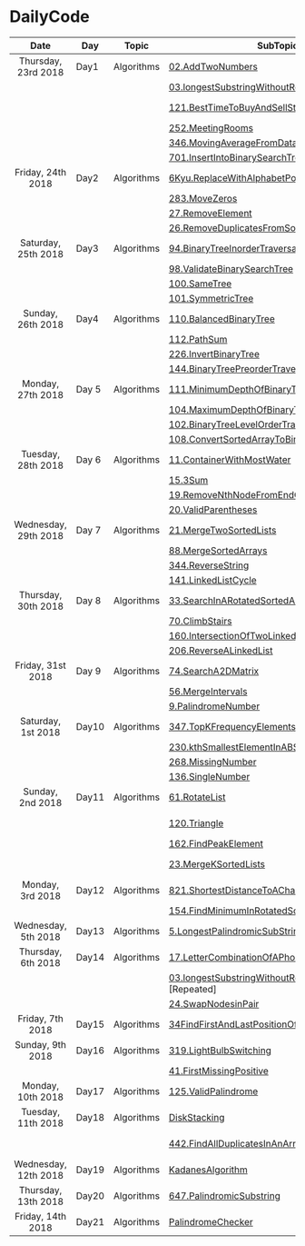 # DailyCode

| Date                 | Day   | Topic      | SubTopics                                                                                                                                                                                             | Source     | Tags                          |
| :------------------: | ----- | ---------- | ----------------------------------------------------------------------------------------------------------------------------------------------------------------------------------------------------- | ---------- | ----------------------------- |
| Thursday, 23rd 2018  | Day1  | Algorithms | [02.AddTwoNumbers](https://github.com/suyashchopra19/DailyCode/blob/master/AlgorithmsAndDataStructure/Algo/Leetcode/02.AddTwoNumbers-DONE.js)                                                         | LeetCode   |                               |
|                      |       |            | [03.longestSubstringWithoutRepeatedCharacters](https://github.com/suyashchopra19/DailyCode/blob/master/AlgorithmsAndDataStructure/Algo/Leetcode/03.longestSubstringWithoutRepeatedCharacters-DONE.js) | LeetCode   | [HashTable] [String]          |
|                      |       |            | [121.BestTimeToBuyAndSellStock](https://github.com/suyashchopra19/DailyCode/blob/master/AlgorithmsAndDataStructure/Algo/Leetcode/121.BestTimeToBuyAndSellStock-DONE.js)                               | LeetCode   | [Array] [DynamicProgramming]  |
|                      |       |            | [252.MeetingRooms](https://github.com/suyashchopra19/DailyCode/blob/master/AlgorithmsAndDataStructure/Algo/Leetcode/121.BestTimeToBuyAndSellStock-DONE.js)                                            | LeetCode   | [Sort]                        |
|                      |       |            | [346.MovingAverageFromDataStream](https://github.com/suyashchopra19/DailyCode/blob/master/AlgorithmsAndDataStructure/Algo/Leetcode/346.MovingAverageFromDataStream-DONE.js)                           | LeetCode   |                               |
|                      |       |            | [701.InsertIntoBinarySearchTree](https://github.com/suyashchopra19/DailyCode/blob/master/AlgorithmsAndDataStructure/Algo/Leetcode/701.InsertIntoBinarySearchTree-DONE.js)                             | LeetCode   | [Trees]                       |
| Friday, 24th 2018    | Day2  | Algorithms | [6Kyu.ReplaceWithAlphabetPosition]()                                                                                                                                                                  | CodeWars   |                               |
|                      |       |            | [283.MoveZeros]()                                                                                                                                                                                     | LeetCode   | [Array]                       |
|                      |       |            | [27.RemoveElement]()                                                                                                                                                                                  | LeetCode   | [Array]                       |
|                      |       |            | [26.RemoveDuplicatesFromSortedArray]()                                                                                                                                                                | LeetCode   | [Array]                       |
| Saturday, 25th 2018  | Day3  | Algorithms | [94.BinaryTreeInorderTraversal]()                                                                                                                                                                     | LeetCode   | [Trees]                       |
|                      |       |            | [98.ValidateBinarySearchTree]()                                                                                                                                                                       | LeetCode   | [Trees]                       |
|                      |       |            | [100.SameTree]()                                                                                                                                                                                      | LeetCode   | [Trees]                       |
|                      |       |            | [101.SymmetricTree]()                                                                                                                                                                                 | LeetCode   | [Trees]                       |
| Sunday, 26th 2018    | Day4  | Algorithms | [110.BalancedBinaryTree]()                                                                                                                                                                            | LeetCode   | [Trees]                       |
|                      |       |            | [112.PathSum]()                                                                                                                                                                                       | LeetCode   | [Trees]                       |
|                      |       |            | [226.InvertBinaryTree]()                                                                                                                                                                              | LeetCode   | [Trees]                       |
|                      |       |            | [144.BinaryTreePreorderTraversal]()                                                                                                                                                                   | LeetCode   | [Trees]                       |
| Monday, 27th 2018    | Day 5 | Algorithms | [111.MinimumDepthOfBinaryTree]()                                                                                                                                                                      | LeetCode   | [Trees]                       |
|                      |       |            | [104.MaximumDepthOfBinaryTree]()                                                                                                                                                                      | LeetCode   | [Trees]                       |
|                      |       |            | [102.BinaryTreeLevelOrderTraversal]()                                                                                                                                                                 | LeetCode   | [Trees]                       |
|                      |       |            | [108.ConvertSortedArrayToBinarySearchTree]()                                                                                                                                                          | LeetCode   | [Trees]                       |
| Tuesday, 28th 2018   | Day 6 | Algorithms | [11.ContainerWithMostWater]()                                                                                                                                                                         | LeetCode   | [Array]                       |
|                      |       |            | [15.3Sum]()                                                                                                                                                                                           | LeetCode   | [Array]                       |
|                      |       |            | [19.RemoveNthNodeFromEndOfList]()                                                                                                                                                                     | LeetCode   | [LinkedList]                  |
|                      |       |            | [20.ValidParentheses]()                                                                                                                                                                               | LeetCode   | [Stack]                       |
| Wednesday, 29th 2018 | Day 7 | Algorithms | [21.MergeTwoSortedLists]()                                                                                                                                                                            | LeetCode   | [LinkedList]                  |
|                      |       |            | [88.MergeSortedArrays]()                                                                                                                                                                              | LeetCode   | [Array]                       |
|                      |       |            | [344.ReverseString]()                                                                                                                                                                                 | LeetCode   | [String]                      |
|                      |       |            | [141.LinkedListCycle]()                                                                                                                                                                               | LeetCode   | [LinkedList]                  |
| Thursday, 30th 2018  | Day 8 | Algorithms | [33.SearchInARotatedSortedArray]()                                                                                                                                                                    | LeetCode   | [BinarySearch]                |
|                      |       |            | [70.ClimbStairs]()                                                                                                                                                                                    | LeetCode   | [DynamicProgramming]          |
|                      |       |            | [160.IntersectionOfTwoLinkedLists]()                                                                                                                                                                  | LeetCode   | [LinkedList]                  |
|                      |       |            | [206.ReverseALinkedList]()                                                                                                                                                                            | LeetCode   | [LinkedList]                  |
| Friday, 31st 2018    | Day 9 | Algorithms | [74.SearchA2DMatrix]()                                                                                                                                                                                | LeetCode   | [Matrix],[Array]              |
|                      |       |            | [56.MergeIntervals]()                                                                                                                                                                                 | LeetCode   | [Array]                       |
|                      |       |            | [9.PalindromeNumber]()                                                                                                                                                                                | LeetCode   | [TwoPointer]                  |
| Saturday, 1st 2018   | Day10 | Algorithms | [347.TopKFrequencyElements]()                                                                                                                                                                         | LeetCode   | [Math]                        |
|                      |       |            | [230.kthSmallestElementInABST]()                                                                                                                                                                      | LeetCode   | [Trees]                       |
|                      |       |            | [268.MissingNumber]()                                                                                                                                                                                 | LeetCode   | [Math]                        |
|                      |       |            | [136.SingleNumber]()                                                                                                                                                                                  | LeetCode   | [Math]                        |
| Sunday, 2nd 2018     | Day11 | Algorithms | [61.RotateList]()                                                                                                                                                                                     | LeetCode   | [LinkedList]                  |
|                      |       |            | [120.Triangle]()                                                                                                                                                                                      | LeetCode   | [DynamicProgramming]-Nice     |
|                      |       |            | [162.FindPeakElement]()                                                                                                                                                                               | LeetCode   | [BinarySearch]                |
|                      |       |            | [23.MergeKSortedLists]()                                                                                                                                                                              | LeetCode   | [LinkedList],[BinarySearch]   |
| Monday, 3rd 2018     | Day12 | Algorithms | [821.ShortestDistanceToACharacter]()                                                                                                                                                                  | LeetCode   | [DynamicProgramming] -Revisit |
|                      |       |            | [154.FindMinimumInRotatedSortedArray]()                                                                                                                                                               | LeetCode   | [BinarySearch]                |
| Wednesday, 5th 2018  | Day13 | Algorithms | [5.LongestPalindromicSubString]()                                                                                                                                                                     | LeetCode   | [String]                      |
| Thursday, 6th 2018   | Day14 | Algorithms | [17.LetterCombinationOfAPhoneNumber]()                                                                                                                                                                | LeetCode   | [String]                      |
|                      |       |            | [03.longestSubstringWithoutRepeatedCharacters]() [Repeated]                                                                                                                                           | LeetCode   | [String]                      |
|                      |       |            | [24.SwapNodesinPair]()                                                                                                                                                                                | LeetCode   | [LinkedList]                  |
| Friday, 7th 2018     | Day15 | Algorithms | [34FindFirstAndLastPositionOfElementInSortedArray]()                                                                                                                                                  | LeetCode   | [BinarySearch]                |
| Sunday, 9th 2018     | Day16 | Algorithms | [319.LightBulbSwitching]()                                                                                                                                                                            | LeetCode   | [Riddle]                      |
|                      |       |            | [41.FirstMissingPositive]()                                                                                                                                                                           | LeetCode   | [String]                      |
| Monday, 10th 2018    | Day17 | Algorithms | [125.ValidPalindrome]()                                                                                                                                                                               | LeetCode   | [string]                      |
| Tuesday, 11th 2018   | Day18 | Algorithms | [DiskStacking]()                                                                                                                                                                                      | AlgoExpert | [DynamicProgramming]          |
|                      |       |            | [442.FindAllDuplicatesInAnArray]()                                                                                                                                                                    | LeetCode   | [DynamicProgramming] -Revisit |
| Wednesday, 12th 2018 | Day19 | Algorithms | [KadanesAlgorithm]()                                                                                                                                                                                  | AlgoExpert | [DynamicProgramming]          |
| Thursday, 13th 2018  | Day20 | Algorithms | [647.PalindromicSubstring]()                                                                                                                                                                          | LeetCode   | [DynamicProgramming]          |
| Friday, 14th 2018    | Day21 | Algorithms | [PalindromeChecker]()                                                                                                                                                                                 | AlgoExpert | [String]                      |